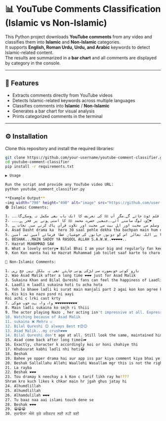 # 📊 YouTube Comments Classification (Islamic vs Non-Islamic)

This Python project downloads **YouTube comments** from any video and classifies them into **Islamic** and **Non-Islamic** categories.  
It supports **English, Roman Urdu, Urdu, and Arabic** keywords to detect Islamic-related content.  
The results are summarized in a **bar chart** and all comments are displayed by category in the console.

---

## 🚀 Features
- Extracts comments directly from YouTube videos  
- Detects Islamic-related keywords across multiple languages  
- Classifies comments into **Islamic** / **Non-Islamic**  
- Generates a bar chart for visual analysis  
- Prints categorized comments in the terminal  

---

## ⚙️ Installation

Clone this repository and install the required libraries:

```bash
git clone https://github.com/your-username/youtube-comment-classifier.git
cd youtube-comment-classifier
pip install -r requirements.txt

▶️ Usage

Run the script and provide any YouTube video URL:
python youtube_comment_classifier.py

**Example Output**
<img width="790" height="490" alt="image" src="https://github.com/user-attachments/assets/faa6b6f9-02de-47c9-9157-33a0afae3665" />
🟢 Islamic Comments:

1. لکھتے لکھتے قلم ٹوٹ جائے گے۔مگر آپ ﷺ کی تعریف کا ایک باب بھی مکمل نہ ہوسکےگا۔۔۔۔❤️🥰
2. وہ لوگ سامنے آئے۔۔۔جنھیں حضرت محمد ﷺ کا امتی ہونے پر فخر ہے۔۔۔۔۔🥰❤️
3. نبی کریم صلی اللہ علیہ وآلہ وسلم سے محبت اور اہلِ بیت سے محبت اور تلاوت قرآن پاک کرنے میں نجات ہے
4. Asad Dasht drama ka  hero 30 saal pehle dekha tha bachpan main hum old hogai yeh aaj bhi same hai mash Allah
5. جو اس وقت میرا کمنٹ پڑ رہا ہے اللہ تعالیٰ اس کو دونوں جہانوں کی خوشیاں عطا فرمائے آمین ثمہ آمین ❤❤❤❤
6. BESHAK...MAIN SADQY YA RASOOL ALLAH S.A.W.W..❤❤❤❤❤..
7. Hazrat MUHAMMAD SAW
8. What a lovely entery❤ Bilal Bhai I am your big and regularly fan keep it up 💕 and good job thanks Allah ka AP ne mujay kahha tha InshaAllah jaldi drama start karu ga so 🙏🎉alots best wishes
9. Kon Kon manta hai ke Hazrat Muhammad jab toilet saaf karte to charo taraf badboo fail jati

🔴 Non-Islamic Comments:

1. نازو کوئی خوبصورت سی لڑکی ہونی چاہئے تھی یہ بلکل نہیں چج رہی
2. Wao Asad Malik after a long time ❤❤❤ just for Asad Malik
3. Sukaina Khan and Bilal Qureshi fans can feel the happiness of Laadli after Manjhli Shukar hy khatam hua 😉❤️😉
4. Laadli m laadli sukaina hoti tu acha hota
5. Yeh lo bhaee ladli ki surat main manjali part 2 agai kon kon agree karta hai😂😂😂
6. Kis kis ko nazo psnd ni aayi 
Koi achi c lrki cast krty
7. واہ واہ بہت خوب شوکی ❤❤❤❤❤❤❤❤❤❤
8. Main ladli sukaina ko smjh ri thiii
9. The actor playing Nazo , her acting isn't impressive at all. Expressionless and improper dialogue delivery
10. Watching because of Asad Malik
11. sukaina ❌ Mehru ☑️
12. Bilal Qureshi 😊 always Best ❣️😍😊
13. Asad Malik...my crush❤❤❤
14. Bilal Qureshi don't age at all. Still look the same, maintained himself well👏🏻
15. Asad come back after long time👍❤️
16. Exactly, character k accordingly koi or honi chahiye thi
17. Khubsurat kabhi ladli nhi hoti😂
18. Beshak
19. Bahee ye opper drama hai aur app iss par kiya comment kiya bhai ye ap kiya kar rahii hu drama par asaa comment mat karna koi naat par karna ye hamree pigamber ki Shan ki hilap hai😢😢
20. Beshak Sallallahu Allehi Waallehi Wasallam mgr this is not the right place 💯
21. La rayba
22. Beshak ❤❤❤
23. Tou dramay k neechay a k Kon c tarif likh ray ho????
Shram kro kuch likes k chkar main hr jgah ghus jatay hi
24. Alhumdlillah
25. Alhumdlillah
26. Alhamdulilah ❤❤❤
27. Tu baaz naa aai islami touch dene se
28. Beshak ❤❤❤
29. 😁😁😁
30. ਸੁਕਾਇਨਾ ਐਨੇ ਬੁਰੇ ਕਰੈਕਟਰ ਲਈ ਨਹੀਂ ਬਣੀ

